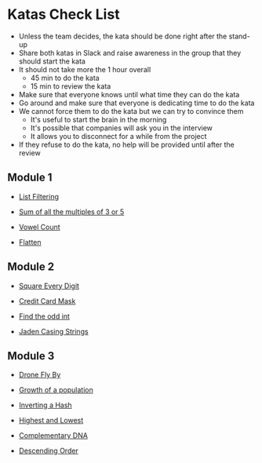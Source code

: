 # Katas Check List

- Unless the team decides, the kata should be done right after the stand-up
- Share both katas in Slack and raise awareness in the group that they should start the kata
- It should not take more the 1 hour overall
  - 45 min to do the kata
  - 15 min to review the kata
- Make sure that everyone knows until what time they can do the kata
- Go around and make sure that everyone is dedicating time to do the kata
- We cannot force them to do the kata but we can try to convince them
  - It's useful to start the brain in the morning
  - It's possible that companies will ask you in the interview
  - It allows you to disconnect for a while from the project
- If they refuse to do the kata, no help will be provided until after the review

## Module 1

- [List Filtering](https://www.codewars.com/kata/list-filtering/javascript)

- [Sum of all the multiples of 3 or 5](https://www.codewars.com/kata/sum-of-all-the-multiples-of-3-or-5/javascript)

- [Vowel Count](https://www.codewars.com/kata/vowel-count/train/javascript)

- [Flatten](https://www.codewars.com/kata/flatten-1/javascript)

## Module 2

- [Square Every Digit](https://www.codewars.com/kata/square-every-digit/train/javascript)

- [Credit Card Mask](https://www.codewars.com/kata/credit-card-mask/train/javascript)

- [Find the odd int](https://www.codewars.com/kata/find-the-odd-int/train/javascript)

- [Jaden Casing Strings](https://www.codewars.com/kata/jaden-casing-strings/train/javascript)

## Module 3

- [Drone Fly By](https://www.codewars.com/kata/drone-fly-by)

- [Growth of a population](https://www.codewars.com/kata/growth-of-a-population)

- [Inverting a Hash](https://www.codewars.com/kata/inverting-a-hash/javascript)

- [Highest and Lowest](https://www.codewars.com/kata/highest-and-lowest/javascript)

- [Complementary DNA](https://www.codewars.com/kata/complementary-dna/javascript)

- [Descending Order](https://www.codewars.com/kata/descending-order/train/javascript)
